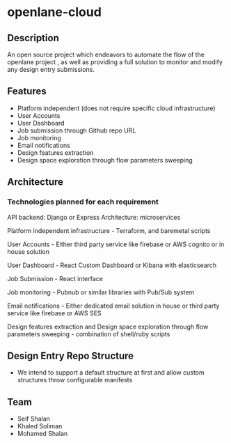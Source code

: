 # openlane-cloud

## Description

An open source project which endeavors to automate the flow of the openlane project <Link here>, as well as providing a full solution to monitor and modify any design entry submissions.

## Features
+ Platform independent (does not require specific cloud infrastructure)
+ User Accounts
+ User Dashboard
+ Job submission through Github repo URL
+ Job monitoring 
+ Email notifications
+ Design features extraction
+ Design space exploration through flow parameters sweeping

## Architecture

### Technologies planned for each requirement

API backend:
Django or Express
Architecture: microservices

Platform independent infrastructure -
Terraform, and baremetal scripts

User Accounts - 
Either third party service like firebase or AWS cognito or in house solution

User Dashboard -
React Custom Dashboard or Kibana with elasticsearch

Job Submission - 
React interface

Job monitoring -
Pubnub or similar libraries with Pub/Sub system

Email notifications -
Either dedicated email solution in house or third party service like firebase or AWS SES

Design features extraction and Design space exploration through flow parameters sweeping - combination of shell/ruby scripts

## Design Entry Repo Structure

- We intend to support a default structure at first and allow custom structures throw configurable manifests


## Team
 - Seif Shalan
 - Khaled Soliman
 - Mohamed Shalan
